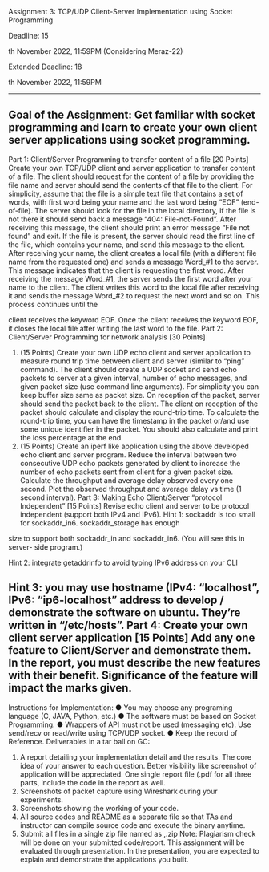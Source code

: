 Assignment 3: TCP/UDP Client-Server
Implementation using Socket Programming

Deadline: 15

th November 2022, 11:59PM (Considering Meraz-22)

Extended Deadline: 18

th November 2022, 11:59PM

---------------------------------------------------------------------------------------------------------
Goal of the Assignment: Get familiar with socket programming and learn to
create your own client server applications using socket programming.
--------------------------------------------------------------------------------------------------------
Part 1: Client/Server Programming to transfer content of a
file [20 Points]
Create your own TCP/UDP client and server application to transfer content of a
file.
The client should request for the content of a file by providing the file name and
server should send the contents of that file to the client. For simplicity, assume
that the file is a simple text file that contains a set of words, with first word being
your name and the last word being “EOF” (end-of-file). The server should look
for the file in the local directory, if the file is not there it should send back a
message “404: File-not-Found”. After receiving this message, the client should
print an error message “File not found” and exit.
If the file is present, the server should read the first line of the file, which
contains your name, and send this message to the client. After receiving your
name, the client creates a local file (with a different file name from the
requested one) and sends a message Word_#1 to the server. This message
indicates that the client is requesting the first word. After receiving the message
Word_#1, the server sends the first word after your name to the client. The
client writes this word to the local file after receiving it and sends the message
Word_#2 to request the next word and so on. This process continues until the

client receives the keyword EOF. Once the client receives the keyword EOF, it
closes the local file after writing the last word to the file.
Part 2: Client/Server Programming for network analysis [30
Points]
1. (15 Points) Create your own UDP echo client and server application to
measure round trip time between client and server (similar to “ping”
command). The client should create a UDP socket and send echo packets
to server at a given interval, number of echo messages, and given packet
size (use command line arguments). For simplicity you can keep buffer
size same as packet size. On reception of the packet, server should send
the packet back to the client. The client on reception of the packet should
calculate and display the round-trip time. To calculate the round-trip time,
you can have the timestamp in the packet or/and use some unique
identifier in the packet. You should also calculate and print the loss
percentage at the end.
2. (15 Points) Create an iperf like application using the above developed
echo client and server program. Reduce the interval between two
consecutive UDP echo packets generated by client to increase the number
of echo packets sent from client for a given packet size. Calculate the
throughput and average delay observed every one second. Plot the
observed throughput and average delay vs time (1 second interval).
Part 3: Making Echo Client/Server “protocol Independent” [15
Points]
Revise echo client and server to be protocol independent (support both IPv4
and IPv6).
Hint 1: sockaddr is too small for sockaddr_in6. sockaddr_storage has enough

size to support both sockaddr_in and sockaddr_in6. (You will see this in server-
side program.)

Hint 2: integrate getaddrinfo to avoid typing IPv6 address on your CLI

Hint 3: you may use hostname (IPv4: “localhost”, IPv6:
“ip6-localhost” address to develop / demonstrate the software on ubuntu.
They’re written in “/etc/hosts”.
Part 4: Create your own client server application [15 Points]
Add any one feature to Client/Server and demonstrate them. In the report, you
must describe the new features with their benefit. Significance of the feature
will impact the marks given.
--------------------------------------------------------------------------------------------
Instructions for Implementation:
● You may choose any programing language (C, JAVA, Python, etc.)
● The software must be based on Socket Programming.
● Wrappers of API must not be used (messaging etc). Use send/recv or
read/write using TCP/UDP socket.
● Keep the record of Reference.
Deliverables in a tar ball on GC:
1. A report detailing your implementation detail and the results. The core
idea of your answer to each question. Better visibility like screenshot of
application will be appreciated. One single report file (<your roll
no>_<Name>_<Assignment3>.pdf for all three parts, include the code in
the report as well.
2. Screenshots of packet capture using Wireshark during your experiments.
3. Screenshots showing the working of your code.
4. All source codes and README as a separate file so that TAs and
instructor can compile source code and execute the binary anytime.
5. Submit all files in a single zip file named as ,<your roll
no>_<Name>_<Assignment3>.zip
Note: Plagiarism check will be done on your submitted code/report. This
assignment will be evaluated through presentation. In the presentation, you are
expected to explain and demonstrate the applications you built.
